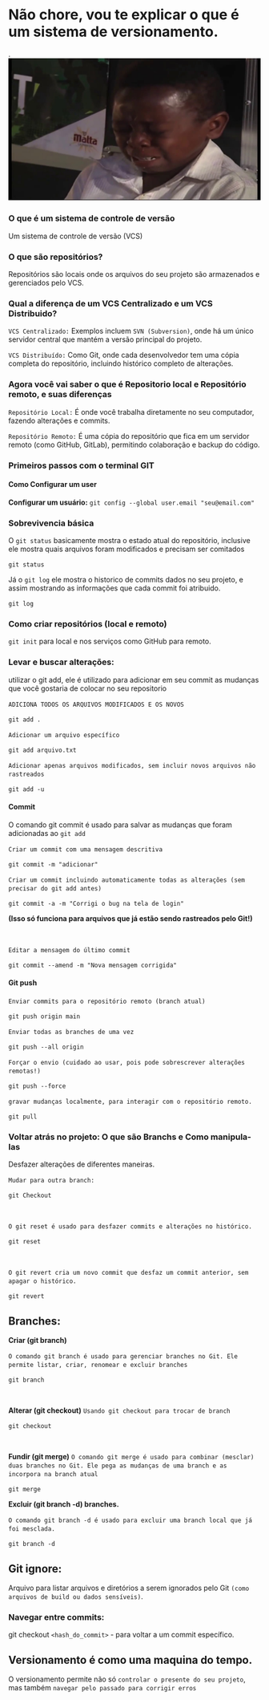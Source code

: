 # Não chore, vou te explicar o que é um sistema de versionamento. 
.
![garotochorando](/Images/garotoChorando.png)

### O que é um sistema de controle de versão

Um sistema de controle de versão (VCS)

### O que são repositórios?

Repositórios são locais onde os arquivos do seu projeto são armazenados e gerenciados pelo VCS.


### Qual a diferença de um VCS Centralizado e um VCS Distribuido?

``VCS Centralizado:`` Exemplos incluem ``SVN (Subversion)``, onde há um único servidor central que mantém a versão principal do projeto.

``VCS Distribuído:`` Como Git, onde cada desenvolvedor tem uma cópia completa do repositório, incluindo histórico completo de alterações.

### Agora você vai saber o que é Repositorio local e Repositório remoto, e suas diferenças

``Repositório Local:`` É onde você trabalha diretamente no seu computador, fazendo alterações e commits.

``Repositório Remoto:`` É uma cópia do repositório que fica em um servidor remoto (como GitHub, GitLab), permitindo colaboração e backup do código.

### Primeiros passos com o terminal GIT

#### Como Configurar um user

**Configurar um usuário:** ``git config --global user.email "seu@email.com"``

### Sobrevivencia básica 
O ``git status`` basicamente mostra o estado atual do repositório, inclusive ele mostra quais arquivos foram modificados e precisam ser comitados 
```
git status
```
Já o ``git log`` ele mostra o historico de commits dados no seu projeto, e assim mostrando as informações que cada commit foi atribuido.
```
git log
```


### Como criar repositórios (local e remoto)

``git init`` para local e nos serviços como GitHub para remoto.

### Levar e buscar alterações: 
utilizar o git add, ele é utilizado para adicionar em seu commit as mudanças que você gostaria de colocar no seu repositorio

``ADICIONA TODOS OS ARQUIVOS MODIFICADOS E OS NOVOS``
```
git add .
```

``Adicionar um arquivo específico``
```
git add arquivo.txt
```

``Adicionar apenas arquivos modificados, sem incluir novos arquivos não rastreados``
```
git add -u
```
#### Commit
O comando git commit é usado para salvar as mudanças que foram adicionadas ao ``git add``

``Criar um commit com uma mensagem descritiva``
```
git commit -m "adicionar"
```

``Criar um commit incluindo automaticamente todas as alterações (sem precisar do git add antes)``
```
git commit -a -m "Corrigi o bug na tela de login"
```
**(Isso só funciona para arquivos que já estão sendo rastreados pelo Git!)**

<br>

``Editar a mensagem do último commit``
```
git commit --amend -m "Nova mensagem corrigida"
```

#### Git push

``Enviar commits para o repositório remoto (branch atual)``
```
git push origin main
```

``Enviar todas as branches de uma vez``
```
git push --all origin
```

``Forçar o envio (cuidado ao usar, pois pode sobrescrever alterações remotas!)``
```
git push --force
```
``gravar mudanças localmente, para interagir com o repositório remoto.``
```
git pull
```


### Voltar atrás no projeto: O que são Branchs e Como manipula-las

Desfazer alterações de diferentes maneiras.

``Mudar para outra branch:``
```
git Checkout 
```
<br>

``O git reset é usado para desfazer commits e alterações no histórico.``
```
git reset
```
<br>

``O git revert cria um novo commit que desfaz um commit anterior, sem apagar o histórico.``
```
git revert
```
## Branches: 

**Criar (git branch)**

``O comando git branch é usado para gerenciar branches no Git. Ele permite listar, criar, renomear e excluir branches``
```
git branch 
```
<br>

**Alterar (git checkout)**
``Usando git checkout para trocar de branch``
```
git checkout
```
<br>

**Fundir (git merge)**
``O comando git merge é usado para combinar (mesclar) duas branches no Git. Ele pega as mudanças de uma branch e as incorpora na branch atual``
```
git merge
```


**Excluir (git branch -d) branches.**

``O comando git branch -d é usado para excluir uma branch local que já foi mesclada.``
```
git branch -d
```
## Git ignore: 
Arquivo para listar arquivos e diretórios a serem ignorados pelo Git ``(como arquivos de build ou dados sensíveis)``.

### Navegar entre commits: 
git checkout ``<hash_do_commit>`` -  para voltar a um commit específico.

## Versionamento é como uma maquina do tempo.

O versionamento permite não só ``controlar o presente do seu projeto``, mas também ``navegar pelo passado para corrigir erros``
